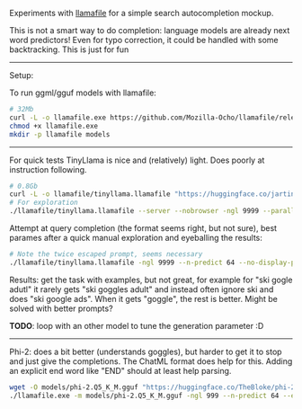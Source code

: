 Experiments with [llamafile](https://github.com/Mozilla-Ocho/llamafile) for a simple search autocompletion mockup.

This is not a smart way to do completion: language models are already next word predictors! Even for typo correction, it could be handled with some backtracking. This is just for fun

---

Setup:

To run ggml/gguf models with llamafile:
```bash
# 32Mb
curl -L -o llamafile.exe https://github.com/Mozilla-Ocho/llamafile/releases/download/0.6.2/llamafile-0.6.2
chmod +x llamafile.exe
mkdir -p llamafile models
```

---

For quick tests TinyLlama is nice and (relatively) light. Does poorly at instruction following.
```bash
# 0.8Gb
curl -L -o llamafile/tinyllama.llamafile "https://huggingface.co/jartine/TinyLlama-1.1B-Chat-v1.0-GGUF/resolve/main/TinyLlama-1.1B-Chat-v1.0.Q5_K_M.llamafile?download=true" && chmod +x tinyllama.llamafile
# For exploration
./llamafile/tinyllama.llamafile --server --nobrowser -ngl 9999 --parallel 2 --port 8080
```

Attempt at query completion (the format seems right, but not sure), best parames after a quick manual exploration and eyeballing the results:
```bash
# Note the twice escaped prompt, seems necessary
./llamafile/tinyllama.llamafile -ngl 9999 --n-predict 64 --no-display-prompt --escape --temp 0.6 --top-k 100 --top-p 0.7 --p-accept 0.0 -p "'$(cat prompts/tinyllama.txt)'" 2>/dev/null
```

Results: get the task with examples, but not great, for example for "ski gogle adutl" it rarely gets "ski goggles adult" and instead often ignore ski and does "ski google ads". When it gets "goggle", the rest is better. Might be solved with better prompts?

**TODO**: loop with an other model to tune the generation parameter :D

---

Phi-2: does a bit better (understands goggles), but harder to get it to stop and just give the completions. The ChatML format does help for this. Adding an explicit end word like "END" should at least help parsing.

```bash
wget -O models/phi-2.Q5_K_M.gguf "https://huggingface.co/TheBloke/phi-2-GGUF/resolve/main/phi-2.Q5_K_M.gguf?download=true"
./llamafile.exe -m models/phi-2.Q5_K_M.gguf -ngl 999 --n-predict 64 --escape --temp 0.8 --top-k 100 --top-p 0.95 --p-accept 0.0 -p "$(cat prompts/phi2.txt)" 2>/dev/null
```

